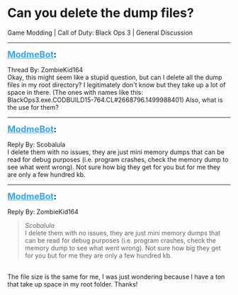 # Can you delete the dump files?
Game Modding | Call of Duty: Black Ops 3 | General Discussion

---
<strong style="font-size: 1.4em;"><span style="text-decoration: underline;text-decoration-color: #34a7f9;"><span style="color:#34a7f9;">ModmeBot</span></span>:</strong>

<p>Thread By: ZombieKid164<br />Okay, this might seem like a stupid question, but can I delete all the dump files in my root directory? I legitimately don&#39;t know but they take up a lot of space in there. (The ones with names like this: BlackOps3.exe.CODBUILD15-764.CL#2668796.1499988401) Also, what is the use for them?</p>

---
<strong style="font-size: 1.4em;"><span style="text-decoration: underline;text-decoration-color: #34a7f9;"><span style="color:#34a7f9;">ModmeBot</span></span>:</strong>

<p>Reply By: Scobalula<br />I delete them with no issues, they are just mini memory dumps that can be read for debug purposes (i.e. program crashes, check the memory dump to see what went wrong). Not sure how big they get for you but for me they are only a few hundred kb.</p>

---
<strong style="font-size: 1.4em;"><span style="text-decoration: underline;text-decoration-color: #34a7f9;"><span style="color:#34a7f9;">ModmeBot</span></span>:</strong>

<p>Reply By: ZombieKid164<br /><blockquote><em>Scobalula</em><br />I delete them with no issues, they are just mini memory dumps that can be read for debug purposes (i.e. program crashes, check the memory dump to see what went wrong). Not sure how big they get for you but for me they are only a few hundred kb.</blockquote><br /> The file size is the same for me, I was just wondering because I have a ton that take up space in my root folder. Thanks!</p>
